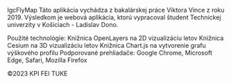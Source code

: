 IgcFlyMap
Táto aplikácia vychádza z bakalárskej práce Viktora Vince z roku 2019. Výsledkom je webová aplikácia, ktorú vypracoval študent Technickej univerzity v Košiciach - Ladislav Dono. 

Použité technológie:
Knižnica OpenLayers na 2D vizualizáciu letov
Knižnica Cesium na 3D vizualizáciu letov
Knižnica Chart.js na vytvorenie grafu výškového profilu
Podporované prehliadače: Google Chrome, Microsoft Edge, Safari, Mozilla Firefox

©2023 KPI FEI TUKE
